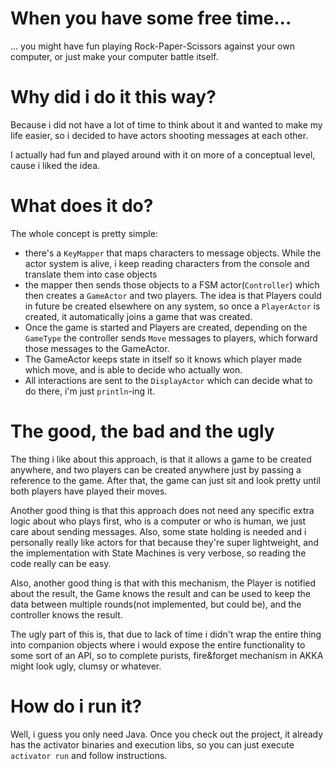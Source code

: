 When you have some free time...
=========================

... you might have fun playing Rock-Paper-Scissors against your own computer, or just make your computer battle itself.

Why did i do it this way?
=========================

Because i did not have a lot of time to think about it and wanted to make my life easier, so i decided to have actors shooting messages at each other.

I actually had fun and played around with it on more of a conceptual level, cause i liked the idea.

What does it do?
=========================

The whole concept is pretty simple:
* there's a `KeyMapper` that maps characters to message objects. While the actor system is alive, i keep reading characters from the console and translate them into case objects
* the mapper then sends those objects to a FSM actor(`Controller`) which then creates a `GameActor` and two players. The idea is that Players could in future be created elsewhere on any system, so once a `PlayerActor` is created, it automatically joins a game that was created.
* Once the game is started and Players are created, depending on the `GameType` the controller sends `Move` messages to players, which forward those messages to the GameActor.
* The GameActor keeps state in itself so it knows which player made which move, and is able to decide who actually won.
* All interactions are sent to the `DisplayActor` which can decide what to do there, i'm just `println`-ing it.

The good, the bad and the ugly
=========================

The thing i like about this approach, is that it allows a game to be created anywhere, and two players can be created anywhere just by passing a reference to the game. After that, the game can just sit and look pretty until both players have played their moves. 

Another good thing is that this approach does not need any specific extra logic about who plays first, who is a computer or who is human, we just care about sending messages. Also, some state holding is needed and i personally really like actors for that because they're super lightweight, and the implementation with State Machines is very verbose, so reading the code really can be easy.

Also, another good thing is that with this mechanism, the Player is notified about the result, the Game knows the result and can be used to keep the data between multiple rounds(not implemented, but could be), and the controller knows the result.

The ugly part of this is, that due to lack of time i didn't wrap the entire thing into companion objects where i would expose the entire functionality to some sort of an API, so to complete purists, fire&forget mechanism in AKKA might look ugly, clumsy or whatever.


How do i run it?
=========================

Well, i guess you only need Java. Once you check out the project, it already has the activator binaries and execution libs, so you can just execute `activator run` and follow instructions.

